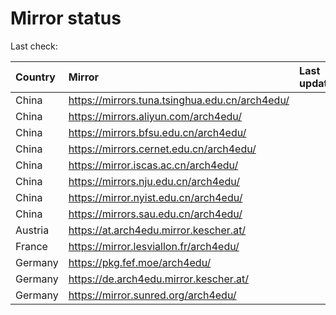 <script src="./time.js"></script>
# Mirror status
Last check: <script type="text/javascript">localize(1715224838.9093661);</script>

|Country|Mirror|Last update|
|:------|:-----|:----------|
|China|https://mirrors.tuna.tsinghua.edu.cn/arch4edu/|<script type="text/javascript">localize(1715193506);</script>|
|China|https://mirrors.aliyun.com/arch4edu/|<script type="text/javascript">localize(1715193506);</script>|
|China|https://mirrors.bfsu.edu.cn/arch4edu/|<script type="text/javascript">localize(1715193506);</script>|
|China|https://mirrors.cernet.edu.cn/arch4edu/|<script type="text/javascript">localize(1715193506);</script>|
|China|https://mirror.iscas.ac.cn/arch4edu/|<script type="text/javascript">localize(1715193506);</script>|
|China|https://mirrors.nju.edu.cn/arch4edu/|<script type="text/javascript">localize(1715193506);</script>|
|China|https://mirror.nyist.edu.cn/arch4edu/|<script type="text/javascript">localize(1715193506);</script>|
|China|https://mirrors.sau.edu.cn/arch4edu/|<script type="text/javascript">localize(1715193506);</script>|
|Austria|https://at.arch4edu.mirror.kescher.at/|<script type="text/javascript">localize(1715193506);</script>|
|France|https://mirror.lesviallon.fr/arch4edu/|<script type="text/javascript">localize(1715193506);</script>|
|Germany|https://pkg.fef.moe/arch4edu/|<script type="text/javascript">localize(1715193506);</script>|
|Germany|https://de.arch4edu.mirror.kescher.at/|<script type="text/javascript">localize(1715193506);</script>|
|Germany|https://mirror.sunred.org/arch4edu/|<script type="text/javascript">localize(1715193506);</script>|

<script src="./tablefilter/tablefilter.js"></script>
<script src="./table.js"></script>